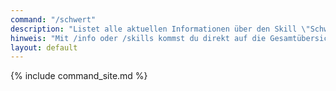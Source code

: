 ```yaml
---
command: "/schwert"
description: "Listet alle aktuellen Informationen über den Skill \"Schwertkampf\" auf."
hinweis: "Mit /info oder /skills kommst du direkt auf die Gesamtübersicht deiner Skills."
layout: default
---
```

{% include command_site.md %}
